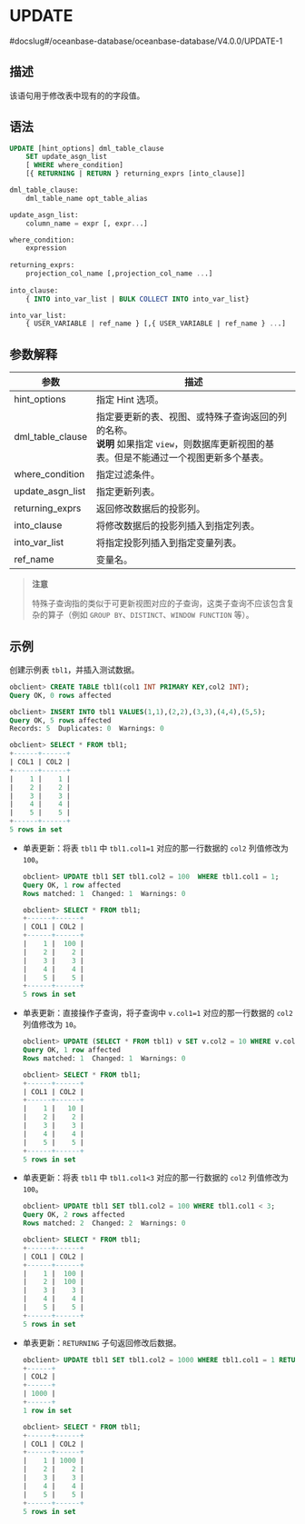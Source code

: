 UPDATE 
===========================
#docslug#/oceanbase-database/oceanbase-database/V4.0.0/UPDATE-1


描述 
-----------

该语句用于修改表中现有的的字段值。

语法 
-----------

```sql
UPDATE [hint_options] dml_table_clause 
    SET update_asgn_list 
    [ WHERE where_condition]
    [{ RETURNING | RETURN } returning_exprs [into_clause]]

dml_table_clause:
    dml_table_name opt_table_alias

update_asgn_list:
    column_name = expr [, expr...]

where_condition:
    expression
    
returning_exprs:
    projection_col_name [,projection_col_name ...]
 
into_clause: 
    { INTO into_var_list | BULK COLLECT INTO into_var_list}

into_var_list:
    { USER_VARIABLE | ref_name } [,{ USER_VARIABLE | ref_name } ...]
```



参数解释 
-------------



|        参数        |                                                     描述                                                      |
|------------------|-------------------------------------------------------------------------------------------------------------|
| hint_options     | 指定 Hint 选项。                                                                                                 |
| dml_table_clause | 指定要更新的表、视图、或特殊子查询返回的列的名称。<br> **说明**  如果指定 `view`，则数据库更新视图的基表。但是不能通过一个视图更新多个基表。 |
| where_condition  | 指定过滤条件。                                                                                                     |
| update_asgn_list | 指定更新列表。                                                                                                     |
| returning_exprs  | 返回修改数据后的投影列。                                                                                                |
| into_clause      | 将修改数据后的投影列插入到指定列表。                                                                                          |
| into_var_list    | 将指定投影列插入到指定变量列表。                                                                                            |
| ref_name         | 变量名。                                                                                                        |


>**注意**
>
>特殊子查询指的类似于可更新视图对应的子查询，这类子查询不应该包含复杂的算子（例如 `GROUP BY`、`DISTINCT`、`WINDOW FUNCTION` 等）。

示例 
-----------

创建示例表 `tbl1`，并插入测试数据。

```sql
obclient> CREATE TABLE tbl1(col1 INT PRIMARY KEY,col2 INT);
Query OK, 0 rows affected

obclient> INSERT INTO tbl1 VALUES(1,1),(2,2),(3,3),(4,4),(5,5);
Query OK, 5 rows affected
Records: 5  Duplicates: 0  Warnings: 0

obclient> SELECT * FROM tbl1;
+------+------+
| COL1 | COL2 |
+------+------+
|    1 |    1 |
|    2 |    2 |
|    3 |    3 |
|    4 |    4 |
|    5 |    5 |
+------+------+
5 rows in set
```



* 单表更新：将表 `tbl1` 中 `tbl1.col1=1` 对应的那一行数据的 `col2` 列值修改为 `100`。

  ```sql
  obclient> UPDATE tbl1 SET tbl1.col2 = 100  WHERE tbl1.col1 = 1;
  Query OK, 1 row affected
  Rows matched: 1  Changed: 1  Warnings: 0
  
  obclient> SELECT * FROM tbl1;
  +------+------+
  | COL1 | COL2 |
  +------+------+
  |    1 |  100 |
  |    2 |    2 |
  |    3 |    3 |
  |    4 |    4 |
  |    5 |    5 |
  +------+------+
  5 rows in set
  ```

  




* 单表更新：直接操作子查询，将子查询中 `v.col1=1` 对应的那一行数据的 `col2` 列值修改为 `10`。

  ```sql
  obclient> UPDATE (SELECT * FROM tbl1) v SET v.col2 = 10 WHERE v.col1 = 1;
  Query OK, 1 row affected
  Rows matched: 1  Changed: 1  Warnings: 0
  
  obclient> SELECT * FROM tbl1;
  +------+------+
  | COL1 | COL2 |
  +------+------+
  |    1 |   10 |
  |    2 |    2 |
  |    3 |    3 |
  |    4 |    4 |
  |    5 |    5 |
  +------+------+
  5 rows in set
  ```

  


* 单表更新：将表 `tbl1` 中 `tbl1.col1<3` 对应的那一行数据的 `col2` 列值修改为 `100`。

  ```sql
  obclient> UPDATE tbl1 SET tbl1.col2 = 100 WHERE tbl1.col1 < 3;
  Query OK, 2 rows affected
  Rows matched: 2  Changed: 2  Warnings: 0
  
  obclient> SELECT * FROM tbl1;
  +------+------+
  | COL1 | COL2 |
  +------+------+
  |    1 |  100 |
  |    2 |  100 |
  |    3 |    3 |
  |    4 |    4 |
  |    5 |    5 |
  +------+------+
  5 rows in set 
  ```

  

* 单表更新：`RETURNING` 子句返回修改后数据。

  ```sql
  obclient> UPDATE tbl1 SET tbl1.col2 = 1000 WHERE tbl1.col1 = 1 RETURNING col2;
  +------+
  | COL2 |
  +------+
  | 1000 |
  +------+
  1 row in set
  
  obclient> SELECT * FROM tbl1;
  +------+------+
  | COL1 | COL2 |
  +------+------+
  |    1 | 1000 |
  |    2 |    2 |
  |    3 |    3 |
  |    4 |    4 |
  |    5 |    5 |
  +------+------+
  5 rows in set
  ```

  



